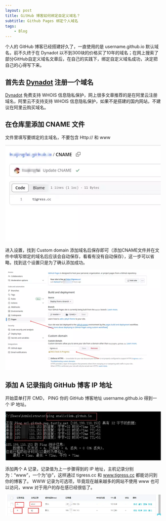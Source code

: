 ```yaml
---
layout: post
title: GitHub 博客如何绑定自定义域名？
subtitle: Github Pages 绑定个人域名
tags:
    - Blog
---
```

个人的 GitHub 博客已经搭建好久了，一直使用的是 username.github.io 默认域名，前不久终于在 Dynadot 以不到300块的价格买了10年的域名；在网上搜索了部分GitHub自定义域名文章后，在自己的实践下，绑定自定义域名成功，决定把自己的心得写下来。

## 首先去 [Dynadot](https://www.dynadot.com/) 注册一个域名

[Dynadot](https://www.dynadot.com/) 免费支持 WHOIS 信息隐私保护，网上很多文章推荐的是在阿里云注册域名，阿里云不支持支持 WHOIS 信息隐私保护，如果不是搭建的国内网站，不建议在阿里云购买域名。

## 在仓库里添加 CNAME 文件

文件里填写要绑定的主域名，不要包含 Http:// 和 www

![GitHub Domain CNAME](https://github.com/huijingfei/huijingfei.github.io/raw/master/images/GitHub%20Domain%20CNAME.webp)

进入设置，找到 Custom domain 添加域名后保存即可（添加CNAME文件并在文件中填写绑定的域名后应该会自动保存，看看有没有自动保存），这一步可以省略，找到这个设置只是为了确认添加成功。

![GitHub Custom Domain](https://github.com/huijingfei/huijingfei.github.io/raw/master/images/GitHub%20Custom%20Domain.webp)

## 添加 A 记录指向 GitHub 博客 IP 地址

开始菜单打开 CMD， PING 你的 GitHub 博客地址 username.github.io 得到一个 IP 地址。

![ping username.github.io](https://github.com/huijingfei/huijingfei.github.io/raw/master/images/ping%20username.github.io.webp)

添加两个 A 记录，记录值为上一步骤得到的 IP 地址，主机记录分别为：“www”，一个为“@”，这样通过 tigress.cc 和 www.tigress.cc 都能访问到你的博客了。 WWW 记录为可选项，毕竟现在越来越多的网站不使用 www 也可以访问，www 对于用户的存在感已经很低了。

![DNS Set up A Record to Github IP Address](https://github.com/huijingfei/huijingfei.github.io/raw/master/images/DNS%20Set%20up%20A%20Record%20to%20Github%20IP%20Address.webp)
